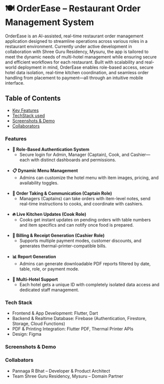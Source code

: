 # 🍽️ OrderEase – Restaurant Order Management System
OrderEase is an AI-assisted, real-time restaurant order management application designed to streamline operations across various roles in a restaurant environment. Currently under active development in collaboration with Shree Guru Residency, Mysuru, the app is tailored to meet the dynamic needs of multi-hotel management while ensuring secure and efficient workflows for each restaurant.
Built with scalability and real-world deployment in mind, OrderEase enables role-based access, secure hotel data isolation, real-time kitchen coordination, and seamless order handling from placement to payment—all through an intuitive mobile interface.
<h2>Table of Contents</h2>
<ul>
  <li> <a href = "#features"> Key Features </a></li>
  <li> <a href = "#tech_stack"> TechStack used </a></li>
  <li> <a href = "#Demo"> Screenshots & Demo </a></li>
  <li> <a href = "#Collabators"> Collaborators </a></li>
</ul>

<section id = "features">
  <h3 id = "features"> Features </h3>
<ul>
    <li><strong>🔐 Role-Based Authentication System</strong>
        <ul>
            <li>Secure login for Admin, Manager (Captain), Cook, and Cashier—each with distinct dashboards and permissions.</li>
        </ul>
    </li>
  <br>
   <li><strong>📋 Dynamic Menu Management</strong>
        <ul>
            <li>Admins can customize the hotel menu with item images, pricing, and availability toggles.</li>
        </ul>
    </li>
  <br>
   <li><strong>🧾 Order Taking & Communication (Captain Role)</strong>
        <ul>
            <li>Managers (Captains) can take orders with item-level notes, send real-time instructions to cooks, and coordinate with cashiers.</li>
        </ul>
    </li>
  <br>
    <li><strong>🔥 Live Kitchen Updates (Cook Role)</strong>
        <ul>
            <li>Cooks get instant updates on pending orders with table numbers and item specifics and can notify once food is prepared.</li>
        </ul>
    </li>
  <br>
   <li><strong>💸 Billing & Receipt Generation (Cashier Role)</strong>
        <ul>
            <li>Supports multiple payment modes, customer discounts, and generates thermal-printer-compatible bills.</li>
        </ul>
    </li>
  <br>
    <li><strong>📊 Report Generation</strong>
        <ul>
            <li>Admins can generate downloadable PDF reports filtered by date, table, role, or payment mode.</li>
        </ul>
    </li>
  <br>
    <li><strong>🏨 Multi-Hotel Support</strong>
        <ul>
            <li>Each hotel gets a unique ID with completely isolated data access and dedicated staff management.</li>
        </ul>
    </li>
</ul>
</section>




<section id="tech_stack">

<h3>Tech Stack</h3>
<ul>
  <li>Frontend & App Development: Flutter, Dart</li>
  <li>Backend & Realtime Database: Firebase (Authentication, Firestore, Storage, Cloud Functions)</li>
  <li>PDF & Printing Integration: Flutter PDF, Thermal Printer APIs</li>
  <li>Design: Figma</li>
</ul>

</section>







<section id="Demo">
<h3>Screenshots & Demo</h3>
  
</section>



<section id="Collabators">
<h3>Collabators</h3>
<ul>
  <li>Pannaga R Bhat – Developer & Product Architect</li>
  <li>Team Shree Guru Residency, Mysuru – Domain Partner </li>
</ul>
</section>
